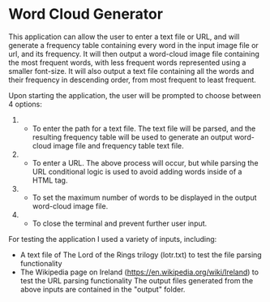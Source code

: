 # Word Cloud Generator

This application can allow the user to enter a text file or URL, and will generate a frequency table containing every word in the input image file or url, and its frequency. 
It will then output a word-cloud image file containing the most frequent words, with less frequent words represented using a smaller font-size.
It will also output a text file containing all the words and their frequency in descending order, from most frequent to least frequent.

Upon starting the application, the user will be prompted to choose between 4 options:
1) - To enter the path for a text file. The text file will be parsed, and the resulting frequency table will be used to generate an output word-cloud image file and frequency table text file.
2) - To enter a URL. The above process will occur, but while parsing the URL conditional logic is used to avoid adding words inside of a HTML tag.
3) - To set the maximum number of words to be displayed in the output word-cloud image file. 
4) - To close the terminal and prevent further user input.

For testing the application I used a variety of inputs, including:
* A text file of The Lord of the Rings trilogy (lotr.txt) to test the file parsing functionality
* The Wikipedia page on Ireland (https://en.wikipedia.org/wiki/Ireland) to test the URL parsing functionality
The output files generated from the above inputs are contained in the "output" folder.